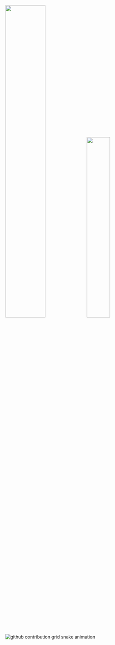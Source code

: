 
<div class='container'>
 <img class="img" style="height: auto; width: 50%;" src="https://github-readme-stats.vercel.app/api?username=rocky-lq&show_icons=true&theme=dark&hide_border=true&count_private=true" />
 <img class="img" style="height: auto; width: 38%;" src="https://github-readme-stats.vercel.app/api/top-langs/?username=rocky-lq&layout=compact&theme=dark&hide_border=true" />
</div>

![github contribution grid snake animation](https://raw.githubusercontent.com/rocky-lq/rocky-lq/output/github-contribution-grid-snake-dark.svg#gh-dark-mode-only)
